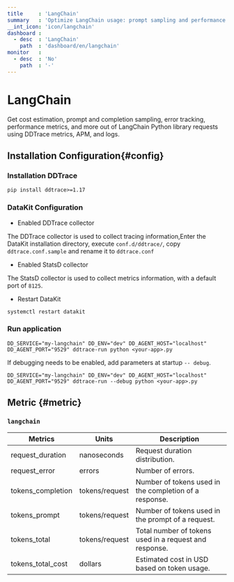 ```yaml
---
title     : 'LangChain'
summary   : 'Optimize LangChain usage: prompt sampling and performance and cost metrics.'
__int_icon: 'icon/langchain'
dashboard :
  - desc  : 'LangChain'
    path  : 'dashboard/en/langchain'
monitor   :
  - desc  : 'No'
    path  : '-'
---
```


<!-- markdownlint-disable MD025 -->
# LangChain
<!-- markdownlint-enable -->

Get cost estimation, prompt and completion sampling, error tracking, performance metrics, and more out of LangChain Python library requests using DDTrace metrics, APM, and logs.

## Installation Configuration{#config}

### Installation DDTrace

`pip install ddtrace>=1.17`

### DataKit Configuration

- Enabled DDTrace collector

The DDTrace collector is used to collect tracing information,Enter the DataKit installation directory, execute `conf.d/ddtrace/`, copy `ddtrace.conf.sample` and rename it to `ddtrace.conf`

- Enabled StatsD collector

The StatsD collector is used to collect metrics information, with a default port of `8125`.

- Restart DataKit

```shell
systemctl restart datakit
```

### Run application

```shell
DD_SERVICE="my-langchain" DD_ENV="dev" DD_AGENT_HOST="localhost" DD_AGENT_PORT="9529" ddtrace-run python <your-app>.py
```


If debugging needs to be enabled, add parameters at startup `-- debug`.

```shell
DD_SERVICE="my-langchain" DD_ENV="dev" DD_AGENT_HOST="localhost" DD_AGENT_PORT="9529" ddtrace-run --debug python <your-app>.py
```

## Metric {#metric}

### `langchain`

| Metrics | Units | Description |
| -- | -- | -- |
|request_duration|nanoseconds|Request duration distribution.|
|request_error | errors | Number of errors.|
|tokens_completion |tokens/request |Number of tokens used in the completion of a response.|
|tokens_prompt |tokens/request |Number of tokens used in the prompt of a request.|
|tokens_total |tokens/request |Total number of tokens used in a request and response. |
|tokens_total_cost |dollars |Estimated cost in USD based on token usage.|

